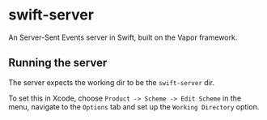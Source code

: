 # swift-server

An Server-Sent Events server in Swift, built on the Vapor framework.

## Running the server

The server expects the working dir to be the `swift-server` dir.

To set this in Xcode, choose `Product -> Scheme -> Edit Scheme` in the menu, navigate to the `Options` tab and set up the `Working Directory` option.

